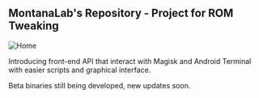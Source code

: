 ## MontanaLab's Repository - Project for ROM Tweaking

![Home](https://github.com/NowDev/MontanaLabs/blob/master/Resources/Home.png)

Introducing front-end API that interact with Magisk and Android Terminal with easier scripts and graphical interface.

Beta binaries still being developed, new updates soon.
